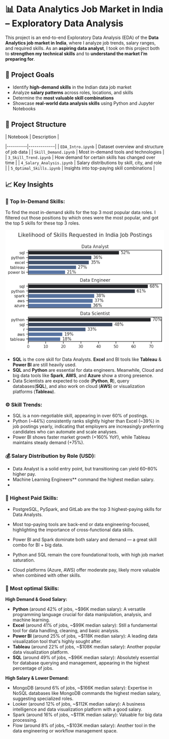 # 📊 Data Analytics Job Market in India – Exploratory Data Analysis

This project is an end-to-end Exploratory Data Analysis (EDA) of the **Data Analytics job market in India**, where I analyze job trends, salary ranges, and required skills. As an **aspiring data analyst**, I took on this project both to **strengthen my technical skills** and to **understand the market I’m preparing for**.

## 🎯 Project Goals

- Identify **high-demand skills** in the Indian data job market
- Analyze **salary patterns** across roles, locations, and skills
- Determine the **most valuable skill combinations**
- Showcase **real-world data analysis skills** using Python and Jupyter Notebooks

## 📁 Project Structure

| Notebook | Description |

|----------|-------------|
| `EDA_Intro.ipynb` | Dataset overview and structure of job data |
| `Skill_Demand.ipynb` | Most in-demand tools and technologies |
| `3_Skill_Trend.ipynb` | How demand for certain skills has changed over time |
| `4_Salary_Analysis.ipynb` | Salary distributions by skill, city, and role |
| `5_Optimal_Skills.ipynb` | Insights into top-paying skill combinations | 

## 📈 Key Insights 

### 🧠 Top In-Demand Skills:

To find the most in-demand skills for the top 3 most popular data roles. I filtered out those positions by which ones were the most popular, and got the top 5 skills for these top 3 roles. 

![Results](images/Images/6_%25%20Skill%20Counts.png)

- **SQL** is the core skill for Data Analysts. **Excel** and BI tools like **Tableau** & **Power BI** are still heavily used.
- **SQL** and **Python** are essential for data engineers. Meanwhile, Cloud and big data tools like **Spark**, **AWS**, and **Azure** show a strong presence.
- Data Scientists are expected to code (**Python**, **R**), query databases(**SQL**), and also work on cloud (**AWS**) or visualization platforms (**Tableau**).

### ⚙️ Skill Trends:

- SQL is a non-negotiable skill, appearing in over 60% of postings.
- Python (~44%) consistently ranks slightly higher than Excel (~39%) in job postings yearly, indicating that employers are increasingly preferring candidates who can automate and scale analyses.
- Power BI shows faster market growth (+160% YoY), while Tableau maintains steady demand (+75%).


### 💰 Salary Distribution by Role (USD):

- Data Analyst is a solid entry point, but transitioning can yield 60–80% higher pay.
- Machine Learning Engineers** command the highest median salary.
- 
### 💼 Highest Paid Skills: 

- PostgreSQL, PySpark, and GitLab are the top 3 highest-paying skills for Data Analysts.
- Most top-paying tools are back-end or data engineering-focused, highlighting the importance of cross-functional data skills.

- Power BI and Spark dominate both salary and demand — a great skill combo for BI + big data.
- Python and SQL remain the core foundational tools, with high job market saturation.
- Cloud platforms (Azure, AWS) offer moderate pay, likely more valuable when combined with other skills.

### 🔹 Most optimal Skills:

**High Demand & Good Salary:**
- **Python** (around 42% of jobs, ~$96K median salary): A versatile programming language crucial for data manipulation, analysis, and machine learning.
- **Excel** (around 41% of jobs, ~$99K median salary): Still a fundamental tool for data handling, cleaning, and basic analysis.
- **Power BI** (around 25% of jobs, ~$118K median salary): A leading data visualization tool that's highly sought after.
- **Tableau** (around 22% of jobs, ~$108K median salary): Another popular data visualization platform.
- **SQL** (around 49% of jobs, ~$96K median salary): Absolutely essential for database querying and management, appearing in the highest percentage of jobs.

**High Salary & Lower Demand:**
- MongoDB (around 6% of jobs, ~$166K median salary): Expertise in NoSQL databases like MongoDB commands the highest median salary, suggesting specialized roles.
- Looker (around 12% of jobs, ~$112K median salary): A business intelligence and data visualization platform with a good salary.
- Spark (around 16% of jobs, ~$111K median salary): Valuable for big data processing.
- Flow (around 8% of jobs, ~$103K median salary): Another tool in the data engineering or workflow management space.




  


